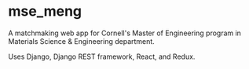 # mse_meng

A matchmaking web app for Cornell's Master of Engineering program in Materials Science & Engineering department. 

Uses Django, Django REST framework, React, and Redux.
